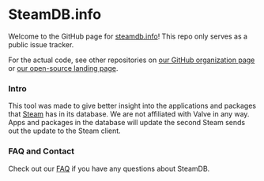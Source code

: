 SteamDB.info
============

Welcome to the GitHub page for [steamdb.info](https://steamdb.info/)! This repo only serves as a public issue tracker.

For the actual code, see other repositories on [our GitHub organization page](https://github.com/SteamDatabase) or [our open-source landing page](https://opensource.steamdb.info/).

### Intro
This tool was made to give better insight into the applications and packages that [Steam](https://store.steampowered.com/) has in its database.
We are not affiliated with Valve in any way. Apps and packages in the database will update the second Steam sends out the update to the Steam client.

### FAQ and Contact
Check out our [FAQ](https://steamdb.info/faq/) if you have any questions about SteamDB.
